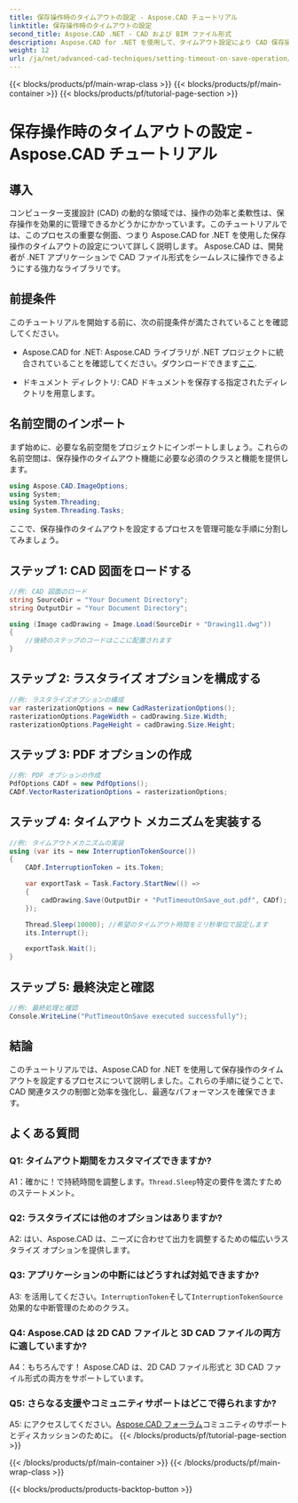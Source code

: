 ```yaml
---
title: 保存操作時のタイムアウトの設定 - Aspose.CAD チュートリアル
linktitle: 保存操作時のタイムアウトの設定
second_title: Aspose.CAD .NET - CAD および BIM ファイル形式
description: Aspose.CAD for .NET を使用して、タイムアウト設定により CAD 保存操作を強化する方法を検討します。 .NET アプリケーションの効率と制御を向上させます。
weight: 12
url: /ja/net/advanced-cad-techniques/setting-timeout-on-save-operation/
---
```


{{< blocks/products/pf/main-wrap-class >}}
{{< blocks/products/pf/main-container >}}
{{< blocks/products/pf/tutorial-page-section >}}

# 保存操作時のタイムアウトの設定 - Aspose.CAD チュートリアル

## 導入

コンピューター支援設計 (CAD) の動的な領域では、操作の効率と柔軟性は、保存操作を効果的に管理できるかどうかにかかっています。このチュートリアルでは、このプロセスの重要な側面、つまり Aspose.CAD for .NET を使用した保存操作のタイムアウトの設定について詳しく説明します。 Aspose.CAD は、開発者が .NET アプリケーションで CAD ファイル形式をシームレスに操作できるようにする強力なライブラリです。

## 前提条件

このチュートリアルを開始する前に、次の前提条件が満たされていることを確認してください。

-  Aspose.CAD for .NET: Aspose.CAD ライブラリが .NET プロジェクトに統合されていることを確認してください。ダウンロードできます[ここ](https://releases.aspose.com/cad/net/).

- ドキュメント ディレクトリ: CAD ドキュメントを保存する指定されたディレクトリを用意します。

## 名前空間のインポート

まず始めに、必要な名前空間をプロジェクトにインポートしましょう。これらの名前空間は、保存操作のタイムアウト機能に必要な必須のクラスと機能を提供します。

```csharp
using Aspose.CAD.ImageOptions;
using System;
using System.Threading;
using System.Threading.Tasks;
```

ここで、保存操作のタイムアウトを設定するプロセスを管理可能な手順に分割してみましょう。

## ステップ 1: CAD 図面をロードする

```csharp
//例: CAD 図面のロード
string SourceDir = "Your Document Directory";
string OutputDir = "Your Document Directory";

using (Image cadDrawing = Image.Load(SourceDir + "Drawing11.dwg"))
{
    //後続のステップのコードはここに配置されます
}
```

## ステップ 2: ラスタライズ オプションを構成する

```csharp
//例: ラスタライズオプションの構成
var rasterizationOptions = new CadRasterizationOptions();
rasterizationOptions.PageWidth = cadDrawing.Size.Width;
rasterizationOptions.PageHeight = cadDrawing.Size.Height;
```

## ステップ 3: PDF オプションの作成

```csharp
//例: PDF オプションの作成
PdfOptions CADf = new PdfOptions();
CADf.VectorRasterizationOptions = rasterizationOptions;
```

## ステップ 4: タイムアウト メカニズムを実装する

```csharp
//例: タイムアウトメカニズムの実装
using (var its = new InterruptionTokenSource())
{
    CADf.InterruptionToken = its.Token;

    var exportTask = Task.Factory.StartNew(() =>
    {
        cadDrawing.Save(OutputDir + "PutTimeoutOnSave_out.pdf", CADf);
    });

    Thread.Sleep(10000); //希望のタイムアウト時間をミリ秒単位で設定します
    its.Interrupt();

    exportTask.Wait();
}
```

## ステップ 5: 最終決定と確認

```csharp
//例: 最終処理と確認
Console.WriteLine("PutTimeoutOnSave executed successfully");
```

## 結論

このチュートリアルでは、Aspose.CAD for .NET を使用して保存操作のタイムアウトを設定するプロセスについて説明しました。これらの手順に従うことで、CAD 関連タスクの制御と効率を強化し、最適なパフォーマンスを確保できます。

## よくある質問

### Q1: タイムアウト期間をカスタマイズできますか?

A1：確かに！で持続時間を調整します。`Thread.Sleep`特定の要件を満たすためのステートメント。

### Q2: ラスタライズには他のオプションはありますか?

A2: はい、Aspose.CAD は、ニーズに合わせて出力を調整するための幅広いラスタライズ オプションを提供します。

### Q3: アプリケーションの中断にはどうすれば対処できますか?

 A3: を活用してください。`InterruptionToken`そして`InterruptionTokenSource`効果的な中断管理のためのクラス。

### Q4: Aspose.CAD は 2D CAD ファイルと 3D CAD ファイルの両方に適していますか?

A4：もちろんです！ Aspose.CAD は、2D CAD ファイル形式と 3D CAD ファイル形式の両方をサポートしています。

### Q5: さらなる支援やコミュニティサポートはどこで得られますか?

A5: にアクセスしてください。[Aspose.CAD フォーラム](https://forum.aspose.com/c/cad/19)コミュニティのサポートとディスカッションのために。
{{< /blocks/products/pf/tutorial-page-section >}}

{{< /blocks/products/pf/main-container >}}
{{< /blocks/products/pf/main-wrap-class >}}

{{< blocks/products/products-backtop-button >}}
